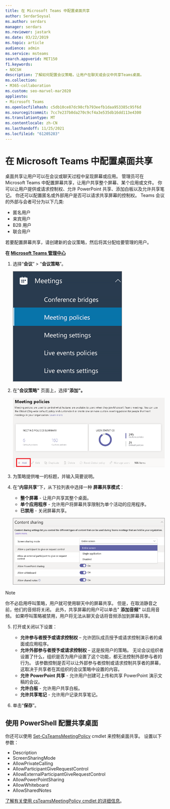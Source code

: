 ```yaml
---
title: 在 Microsoft Teams 中配置桌面共享
author: SerdarSoysal
ms.author: serdars
manager: serdars
ms.reviewer: jastark
ms.date: 03/22/2019
ms.topic: article
audience: admin
ms.service: msteams
search.appverid: MET150
f1.keywords:
- NOCSH
description: 了解如何配置会议策略，让用户在聊天或会议中共享Teams桌面。
ms.collection:
- M365-collaboration
ms.custom: seo-marvel-mar2020
appliesto:
- Microsoft Teams
ms.openlocfilehash: c5db10ce87dc98cfb793eefb1daa953385c95f6d
ms.sourcegitcommit: 7cc7e237b0da270c9cf4a3e535db16dd113e4300
ms.translationtype: MT
ms.contentlocale: zh-CN
ms.lasthandoff: 11/25/2021
ms.locfileid: "61205283"
---
```

# <a name="configure-desktop-sharing-in-microsoft-teams"></a>在 Microsoft Teams 中配置桌面共享

桌面共享让用户可以在会议或聊天过程中呈现屏幕或应用。 管理员可在 Microsoft Teams 中配置屏幕共享，让用户共享整个屏幕、某个应用或文件。 你可以让用户提供或请求控制权、允许 PowerPoint 共享、添加白板以及允许共享笔记。 你还可以配置匿名或外部用户是否可以请求共享屏幕的控制权。 Teams 会议的外部与会者可分为以下几类:

- 匿名用户
- 来宾用户
- B2B 用户
- 联合用户

若要配置屏幕共享，请创建新的会议策略，然后将其分配给要管理的用户。

**在 [Microsoft Teams 管理中心](https://admin.teams.microsoft.com/)**

1. 选择“**会议**” > “**会议策略**”。

    ![已选择会议策略。](media/configure-desktop-sharing-image1.png)

2. 在"**会议策略"** 页面上，选择"**添加"。**

    !["会议策略"消息。](media/addMeeting.png)

3. 为策略提供唯一的标题，并输入简要说明。

4. 在“**内容共享**”下，从下拉列表中选择一种 **屏幕共享模式**：

   - **整个屏幕** - 让用户共享其整个桌面。
   - **单个应用程序** - 允许用户将屏幕共享限制为单个活动的应用程序。
   - **已禁用** - 关闭屏幕共享。

    ![共享模式选项。](media/configure-desktop-sharing-image3.png)

  > [!Note]
  > 你不必启用呼叫策略，用户就可使用聊天中的屏幕共享。 但是，在取消静音之前，他们的音频将关闭。 此外，共享屏幕的用户可以单击" **添加音频"** 以启用音频。 如果呼叫策略被禁用，用户将无法从聊天会话将音频添加到屏幕共享。

5. 打开或关闭以下设置：

    - **允许参与者授予或请求控制权** – 允许团队成员授予或请求控制演示者的桌面或应用程序。
    - **允许外部参与者授予或请求控制权** – 这是按用户的策略。 无论会议组织者设置了什么，组织是否为用户设置了这个功能，都无法控制外部参与者的行为。 该参数控制是否可以让外部参与者控制或请求控制共享者的屏幕，这取决于共享者在其组织的会议策略中设置的内容。
    - **允许 PowerPoint 共享** - 允许用户创建可上传和共享 PowerPoint 演示文稿的会议。
    - **允许白板** - 允许用户共享白板。
    - **允许共享笔记** - 允许用户记录共享笔记。

6. 单击“**保存**”。

## <a name="use-powershell-to-configure-shared-desktop"></a>使用 PowerShell 配置共享桌面

你还可以使用 [Set-CsTeamsMeetingPolicy](/powershell/module/skype/set-csteamsmeetingpolicy) cmdlet 来控制桌面共享。 设置以下参数：

- Description
- ScreenSharingMode
- AllowPrivateCalling
- AllowParticipantGiveRequestControl
- AllowExternalParticipantGiveRequestControl
- AllowPowerPointSharing
- AllowWhiteboard
- AllowSharedNotes

[了解有关使用 csTeamsMeetingPolicy cmdlet 的详细信息](/powershell/module/skype/set-csteamsmeetingpolicy)。